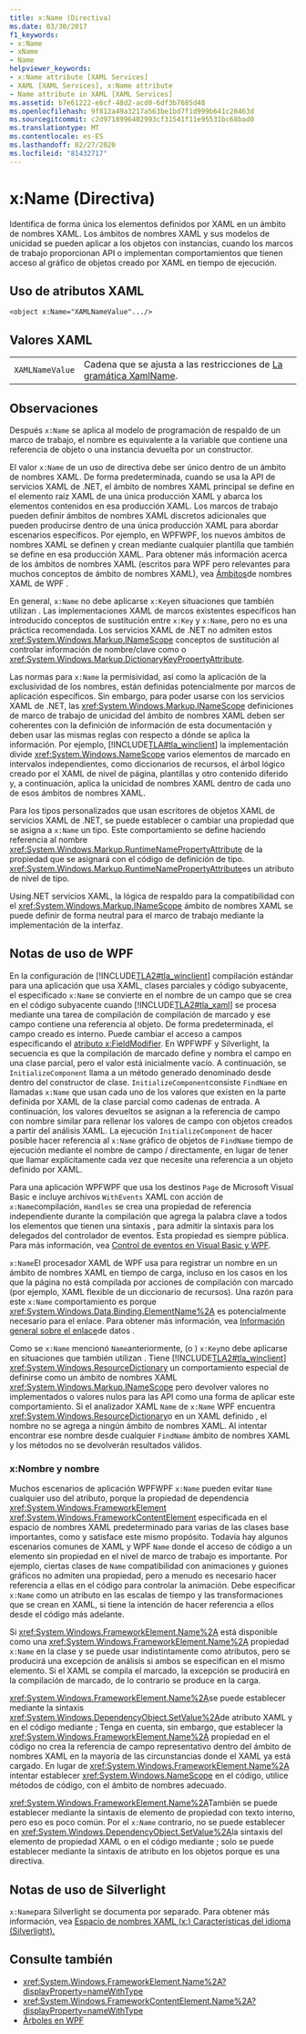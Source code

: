 ```yaml
---
title: x:Name (Directiva)
ms.date: 03/30/2017
f1_keywords:
- x:Name
- xName
- Name
helpviewer_keywords:
- x:Name attribute [XAML Services]
- XAML [XAML Services], x:Name attribute
- Name attribute in XAML [XAML Services]
ms.assetid: b7e61222-e8cf-48d2-acd0-6df3b7685d48
ms.openlocfilehash: 9f812a49a3217a563be1bd7f1d999b641c28463d
ms.sourcegitcommit: c2d9718996402993cf31541f11e95531bc68bad0
ms.translationtype: MT
ms.contentlocale: es-ES
ms.lasthandoff: 02/27/2020
ms.locfileid: "81432717"
---
```

# <a name="xname-directive"></a>x:Name (Directiva)

Identifica de forma única los elementos definidos por XAML en un ámbito de nombres XAML. Los ámbitos de nombres XAML y sus modelos de unicidad se pueden aplicar a los objetos con instancias, cuando los marcos de trabajo proporcionan API o implementan comportamientos que tienen acceso al gráfico de objetos creado por XAML en tiempo de ejecución.

## <a name="xaml-attribute-usage"></a>Uso de atributos XAML

```xaml
<object x:Name="XAMLNameValue".../>
```

## <a name="xaml-values"></a>Valores XAML

|||
|-|-|
|`XAMLNameValue`|Cadena que se ajusta a las restricciones de [La gramática XamlName](xamlname-grammar.md).|

## <a name="remarks"></a>Observaciones

Después `x:Name` se aplica al modelo de programación de respaldo de un marco de trabajo, el nombre es equivalente a la variable que contiene una referencia de objeto o una instancia devuelta por un constructor.

El valor `x:Name` de un uso de directiva debe ser único dentro de un ámbito de nombres XAML. De forma predeterminada, cuando se usa la API de servicios XAML de .NET, el ámbito de nombres XAML principal se define en el elemento raíz XAML de una única producción XAML y abarca los elementos contenidos en esa producción XAML. Los marcos de trabajo pueden definir ámbitos de nombres XAML discretos adicionales que pueden producirse dentro de una única producción XAML para abordar escenarios específicos. Por ejemplo, en WPFWPF, los nuevos ámbitos de nombres XAML se definen y crean mediante cualquier plantilla que también se define en esa producción XAML. Para obtener más información acerca de los ámbitos de nombres XAML (escritos para WPF pero relevantes para muchos conceptos de ámbito de nombres XAML), vea [Ámbitos](../../framework/wpf/advanced/wpf-xaml-namescopes.md)de nombres XAML de WPF .

En general, `x:Name` no debe aplicarse `x:Key`en situaciones que también utilizan . Las implementaciones XAML de marcos existentes específicos han introducido conceptos de sustitución entre `x:Key` y `x:Name`, pero no es una práctica recomendada. Los servicios XAML de .NET no admiten estos <xref:System.Windows.Markup.INameScope> conceptos de sustitución al controlar información de nombre/clave como o <xref:System.Windows.Markup.DictionaryKeyPropertyAttribute>.

Las normas para `x:Name` la permisividad, así como la aplicación de la exclusividad de los nombres, están definidas potencialmente por marcos de aplicación específicos. Sin embargo, para poder usarse con los servicios XAML de .NET, las <xref:System.Windows.Markup.INameScope> definiciones de marco de trabajo de unicidad del ámbito de nombres XAML deben ser coherentes con la definición de información de esta documentación y deben usar las mismas reglas con respecto a dónde se aplica la información. Por ejemplo, [!INCLUDE[TLA#tla_winclient](../../../includes/tlasharptla-winclient-md.md)] la implementación divide <xref:System.Windows.NameScope> varios elementos de marcado en intervalos independientes, como diccionarios de recursos, el árbol lógico creado por el XAML de nivel de página, plantillas y otro contenido diferido y, a continuación, aplica la unicidad de nombres XAML dentro de cada uno de esos ámbitos de nombres XAML.

Para los tipos personalizados que usan escritores de objetos XAML de servicios XAML de .NET, se puede establecer o cambiar una propiedad que se asigna a `x:Name` un tipo. Este comportamiento se define haciendo referencia al nombre <xref:System.Windows.Markup.RuntimeNamePropertyAttribute> de la propiedad que se asignará con el código de definición de tipo.  <xref:System.Windows.Markup.RuntimeNamePropertyAttribute>es un atributo de nivel de tipo.

Using.NET servicios XAML, la lógica de respaldo para la compatibilidad con el <xref:System.Windows.Markup.INameScope> ámbito de nombres XAML se puede definir de forma neutral para el marco de trabajo mediante la implementación de la interfaz.

## <a name="wpf-usage-notes"></a>Notas de uso de WPF

En la configuración de [!INCLUDE[TLA2#tla_winclient](../../../includes/tla2sharptla-winclient-md.md)] compilación estándar para una aplicación que usa XAML, clases parciales y código subyacente, el especificado `x:Name` se convierte en el nombre de un campo que se crea en el código subyacente cuando [!INCLUDE[TLA2#tla_xaml](../../../includes/tla2sharptla-xaml-md.md)] se procesa mediante una tarea de compilación de compilación de marcado y ese campo contiene una referencia al objeto. De forma predeterminada, el campo creado es interno. Puede cambiar el acceso a campos especificando el [atributo x:FieldModifier](xfieldmodifier-directive.md). En WPFWPF y Silverlight, la secuencia es que la compilación de marcado define y nombra el campo en una clase parcial, pero el valor está inicialmente vacío. A continuación, se `InitializeComponent` llama a un método generado denominado desde dentro del constructor de clase. `InitializeComponent`consiste `FindName` en llamadas `x:Name` que usan cada uno de los valores que existen en la parte definida por XAML de la clase parcial como cadenas de entrada. A continuación, los valores devueltos se asignan a la referencia de campo con nombre similar para rellenar los valores de campo con objetos creados a partir del análisis XAML. La ejecución `InitializeComponent` de hacer posible hacer referencia al `x:Name` gráfico de objetos de `FindName` tiempo de ejecución mediante el nombre de campo / directamente, en lugar de tener que llamar explícitamente cada vez que necesite una referencia a un objeto definido por XAML.

Para una aplicación WPFWPF que usa los destinos `Page` de Microsoft Visual Basic e incluye archivos `WithEvents` XAML con acción de `x:Name`compilación, `Handles` se crea una propiedad de referencia independiente durante la compilación que agrega la palabra clave a todos los elementos que tienen una sintaxis , para admitir la sintaxis para los delegados del controlador de eventos. Esta propiedad es siempre pública. Para más información, vea [Control de eventos en Visual Basic y WPF](../../framework/wpf/advanced/visual-basic-and-wpf-event-handling.md).

`x:Name`El procesador XAML de WPF usa para registrar un nombre en un ámbito de nombres XAML en tiempo de carga, incluso en los casos en los que la página no está compilada por acciones de compilación con marcado (por ejemplo, XAML flexible de un diccionario de recursos). Una razón para este `x:Name` comportamiento es porque <xref:System.Windows.Data.Binding.ElementName%2A> es potencialmente necesario para el enlace. Para obtener más información, vea [Información general sobre el enlace](../data/data-binding-overview.md)de datos .

Como se `x:Name` mencionó `Name`anteriormente, (o ) `x:Key`no debe aplicarse en situaciones que también utilizan . Tiene [!INCLUDE[TLA2#tla_winclient](../../../includes/tla2sharptla-winclient-md.md)] <xref:System.Windows.ResourceDictionary> un comportamiento especial de definirse como un ámbito de nombres XAML <xref:System.Windows.Markup.INameScope> pero devolver valores no implementados o valores nulos para las API como una forma de aplicar este comportamiento. Si el analizador XAML `Name` de `x:Name` WPF encuentra <xref:System.Windows.ResourceDictionary>o en un XAML definido , el nombre no se agrega a ningún ámbito de nombres XAML. Al intentar encontrar ese nombre desde cualquier `FindName` ámbito de nombres XAML y los métodos no se devolverán resultados válidos.

### <a name="xname-and-name"></a>x:Nombre y nombre

Muchos escenarios de aplicación WPFWPF `x:Name` pueden evitar `Name` cualquier uso del atributo, porque la propiedad de dependencia <xref:System.Windows.FrameworkElement> <xref:System.Windows.FrameworkContentElement> especificada en el espacio de nombres XAML predeterminado para varias de las clases base importantes, como y satisface este mismo propósito. Todavía hay algunos escenarios comunes de XAML y WPF `Name` donde el acceso de código a un elemento sin propiedad en el nivel de marco de trabajo es importante. Por ejemplo, ciertas clases de `Name` compatibilidad con animaciones y guiones gráficos no admiten una propiedad, pero a menudo es necesario hacer referencia a ellas en el código para controlar la animación. Debe especificar `x:Name` como un atributo en las escalas de tiempo y las transformaciones que se crean en XAML, si tiene la intención de hacer referencia a ellos desde el código más adelante.

Si <xref:System.Windows.FrameworkElement.Name%2A> está disponible como una <xref:System.Windows.FrameworkElement.Name%2A> propiedad `x:Name` en la clase y se puede usar indistintamente como atributos, pero se producirá una excepción de análisis si ambos se especifican en el mismo elemento. Si el XAML se compila el marcado, la excepción se producirá en la compilación de marcado, de lo contrario se produce en la carga.

<xref:System.Windows.FrameworkElement.Name%2A>se puede establecer mediante la sintaxis <xref:System.Windows.DependencyObject.SetValue%2A>de atributo XAML y en el código mediante ; Tenga en cuenta, sin embargo, que establecer la <xref:System.Windows.FrameworkElement.Name%2A> propiedad en el código no crea la referencia de campo representativo dentro del ámbito de nombres XAML en la mayoría de las circunstancias donde el XAML ya está cargado. En lugar de <xref:System.Windows.FrameworkElement.Name%2A> intentar establecer <xref:System.Windows.NameScope> en el código, utilice métodos de código, con el ámbito de nombres adecuado.

<xref:System.Windows.FrameworkElement.Name%2A>También se puede establecer mediante la sintaxis de elemento de propiedad con texto interno, pero eso es poco común. Por el `x:Name` contrario, no se puede establecer en <xref:System.Windows.DependencyObject.SetValue%2A>la sintaxis del elemento de propiedad XAML o en el código mediante ; solo se puede establecer mediante la sintaxis de atributo en los objetos porque es una directiva.

## <a name="silverlight-usage-notes"></a>Notas de uso de Silverlight

`x:Name`para Silverlight se documenta por separado. Para obtener más información, vea [Espacio de nombres XAML (x:) Características del idioma (Silverlight).](https://docs.microsoft.com/previous-versions/windows/silverlight/dotnet-windows-silverlight/cc188995(v=vs.95))

## <a name="see-also"></a>Consulte también

- <xref:System.Windows.FrameworkElement.Name%2A?displayProperty=nameWithType>
- <xref:System.Windows.FrameworkContentElement.Name%2A?displayProperty=nameWithType>
- [Árboles en WPF](../../framework/wpf/advanced/trees-in-wpf.md)
